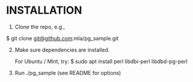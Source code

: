 # INSTALLATION 

1. Clone the repo, e.g.,

  $ git clone git@github.com:mla/pg_sample.git

2. Make sure dependencies are installed.

   For Ubuntu / Mint, try:
   $ sudo apt install perl libdbi-perl libdbd-pg-perl

3. Run ./pg_sample (see README for options)

